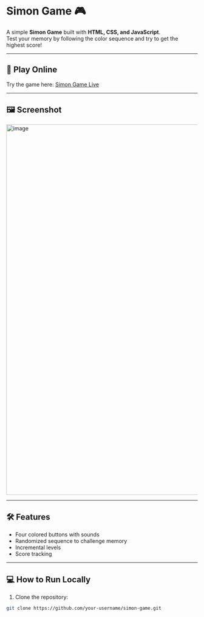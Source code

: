 # Simon Game 🎮

A simple **Simon Game** built with **HTML, CSS, and JavaScript**.  
Test your memory by following the color sequence and try to get the highest score!

---

## 🔗 Play Online
Try the game here: [Simon Game Live](https://6hates9.github.io/SIMON-GAME/)

---

## 🖼 Screenshot
<img width="1919" height="977" alt="image" src="https://github.com/user-attachments/assets/ecd90e7d-9714-4693-82cd-a4a63b565831" />

---

## 🛠 Features
- Four colored buttons with sounds
- Randomized sequence to challenge memory
- Incremental levels
- Score tracking

---

## 💻 How to Run Locally
1. Clone the repository:
```bash
git clone https://github.com/your-username/simon-game.git
